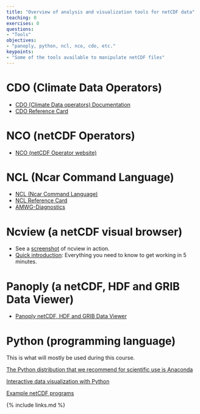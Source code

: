 ```yaml
---
title: "Overview of analysis and visualization tools for netCDF data"
teaching: 0
exercises: 0
questions:
- "Tools"
objectives:
- "panoply, python, ncl, nco, cdo, etc."
keypoints:
- "Some of the tools available to manipulate netCDF files"
---
```




# CDO (Climate Data Operators)

*   [CDO (Climate Data operators) Documentation](https://code.zmaw.de/projects/cdo)
*   [CDO Reference Card](https://code.zmaw.de/projects/cdo/embedded/cdo_refcard.pdf)

# NCO (netCDF Operators)

*   [NCO (netCDF Operator website)](http://nco.sourceforge.net)

# NCL (Ncar Command Language)


*   [NCL (Ncar Command Language)](https://www.ncl.ucar.edu/index.shtml)
*   [NCL Reference Card](https://www.ncl.ucar.edu/Document/Reference_Cards/NCL_scripting_language_reference_card_A4.pdf)
*   [AMWG-Diagnostics](http://www.cesm.ucar.edu/working_groups/Atmosphere/amwg-diagnostics-package/)

# Ncview (a netCDF visual browser)

*   See a [screenshot](http://cirrus.ucsd.edu/~pierce/software/ncview/ncview_screenshot.gif) of ncview in action.
*   [Quick introduction](http://cirrus.ucsd.edu/~pierce/software/ncview/quick_intro.html): Everything you need to know to get working in 5 minutes.

# Panoply (a netCDF, HDF and GRIB Data Viewer)

*   [Panoply netCDF, HDF and GRIB Data Viewer](http://www.giss.nasa.gov/tools/panoply/)

# Python (programming language)

This is what will mostly be used during this course.

[The Python distribution that we recommend for scientific use is Anaconda](https://www.anaconda.com/distribution/)

[Interactive data visualization with Python](https://psyplot.readthedocs.io/en/latest/)

[Example netCDF programs](http://www.unidata.ucar.edu/software/netcdf/examples/programs/)




{% include links.md %}

